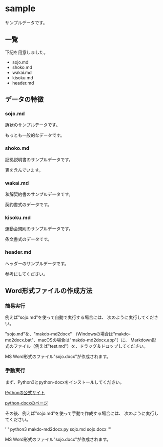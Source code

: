 # sample

サンプルデータです。

## 一覧

下記を用意しました。

- sojo.md
- shoko.md
- wakai.md
- kisoku.md
- header.md

## データの特徴

### sojo.md

訴状のサンプルデータです。

もっとも一般的なデータです。

### shoko.md

証拠説明書のサンプルデータです。

表を含んでいます。

### wakai.md

和解契約書のサンプルデータです。

契約書式のデータです。

### kisoku.md

運動会規則のサンプルデータです。

条文書式のデータです。

### header.md

ヘッダーのサンプルデータです。

参考にしてください。

## Word形式ファイルの作成方法

### 簡易実行

例えば"sojo.md"を使って自動で実行する場合には、
次のように実行してください。

"sojo.md"を、"makdo-md2docx"
（Windowsの場合は"makdo-md2docx.bat"、macOSの場合は"makdo-md2docx.app"）に、
Markdown形式のファイル（例えば"test.md"）を、ドラッグ＆ドロップしてください。

MS Word形式のファイル"sojo.docx"が作成されます。

### 手動実行

まず、Python3とpython-docxをインストールしてください。

[Pythonの公式サイト](https://www.python.org/)

[python-docxのページ](https://package.wiki/python-docx)

その後、例えば"sojo.md"を使って手動で作成する場合には、
次のように実行してください。

'''
python3 makdo-md2docx.py sojo.md sojo.docx
'''

MS Word形式のファイル"sojo.docx"が作成されます。
